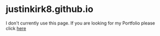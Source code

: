 # justinkirk8.github.io

I don't currently use this page. If you are looking for my Portfolio please click [here](https://justinkirk8.github.io/Portfolio/)
